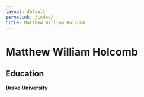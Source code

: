 ```yaml
---
layout: default
permalink: /index/
title: Matthew William Holcomb
---
```


# Matthew William Holcomb

## Education
**Drake University**
